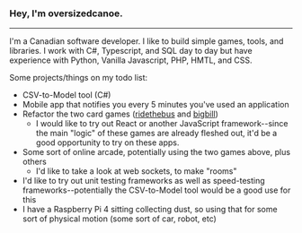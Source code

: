 ### Hey, I'm oversizedcanoe.
---
I'm a Canadian software developer. I like to build simple games, tools, and libraries. I work with C#, Typescript, and SQL day to day but have experience with Python, 
Vanilla Javascript, PHP, HMTL, and CSS.

Some projects/things on my todo list:
- CSV-to-Model tool (C#)
- Mobile app that notifies you every 5 minutes you've used an application
- Refactor the two card games ([ridethebus](https://github.com/oversizedcanoe/ridethebus) and [bigbill](https://github.com/oversizedcanoe/bigbill))
  - I would like to try out React or another JavaScript framework--since the main "logic" of these games are already fleshed out, it'd be a good opportunity to try on these apps.
- Some sort of online arcade, potentially using the two games above, plus others
  - I'd like to take a look at web sockets, to make "rooms"
- I'd like to try out unit testing frameworks as well as speed-testing frameworks--potentially the CSV-to-Model tool would be a good use for this
- I have a Raspberry Pi 4 sitting collecting dust, so using that for some sort of physical motion (some sort of car, robot, etc)
